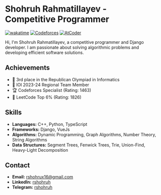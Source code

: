 # Shohruh Rahmatillayev - Competitive Programmer
[![wakatime](https://wakatime.com/badge/user/cdeb58ec-485c-4025-9979-7a9faa2594d2.svg)](https://wakatime.com/@cdeb58ec-485c-4025-9979-7a9faa2594d2)
[![Codeforces](https://badges.joonhyung.xyz/codeforces/rshohruh.svg)](https://codeforces.com/profile/rshohruh)
[![AtCoder](https://badges.joonhyung.xyz/atcoder/rshohruh.svg)](https://atcoder.jp/users/rshohruh)


Hi, I'm Shohruh Rahmatillayev, a competitive programmer and Django developer. I am passionate about solving algorithmic problems and developing efficient software solutions.

## Achievements

- 🥉 3rd place in the Republican Olympiad in Informatics
- 🌟 IOI 2023-24 Regional Team Member
- 🏆 Codeforces Specialist (Rating: 1463)
- 🚀 LeetCode Top 6% (Rating: 1826)

## Skills

- **Languages:** C++, Python, TypeScript
- **Frameworks:** Django, VueJs
- **Algorithms:** Dynamic Programming, Graph Algorithms, Number Theory, String Algorithms
- **Data Structures:** Segment Trees, Fenwick Trees, Trie, Union-Find, Heavy-Light Decomposition

## Contact

- **Email:** [rshohrux16@gmail.com](mailto:rshohrux16@gmail.com)
- **LinkedIn:** [rshohruh](https://linkedin.com/in/rshohruh)
- **Telegram:** [rshohruh](https://t.me/rshohruh)
